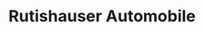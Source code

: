 ---
title: "Rutishauser Automobile"
url: /kreuzlingen/rutishauser-automobile/
shop: Autowerkstatt
---